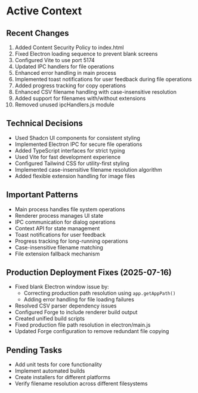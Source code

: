 # Active Context

## Recent Changes

1. Added Content Security Policy to index.html
2. Fixed Electron loading sequence to prevent blank screens
3. Configured Vite to use port 5174
4. Updated IPC handlers for file operations
5. Enhanced error handling in main process
6. Implemented toast notifications for user feedback during file operations
7. Added progress tracking for copy operations
8. Enhanced CSV filename handling with case-insensitive resolution
9. Added support for filenames with/without extensions
10. Removed unused ipcHandlers.js module

## Technical Decisions

- Used Shadcn UI components for consistent styling
- Implemented Electron IPC for secure file operations
- Added TypeScript interfaces for strict typing
- Used Vite for fast development experience
- Configured Tailwind CSS for utility-first styling
- Implemented case-insensitive filename resolution algorithm
- Added flexible extension handling for image files

## Important Patterns

- Main process handles file system operations
- Renderer process manages UI state
- IPC communication for dialog operations
- Context API for state management
- Toast notifications for user feedback
- Progress tracking for long-running operations
- Case-insensitive filename matching
- File extension fallback mechanism

## Production Deployment Fixes (2025-07-16)

- Fixed blank Electron window issue by:
  - Correcting production path resolution using `app.getAppPath()`
  - Adding error handling for file loading failures
- Resolved CSV parser dependency issues
- Configured Forge to include renderer build output
- Created unified build scripts
- Fixed production file path resolution in electron/main.js
- Updated Forge configuration to remove redundant file copying

## Pending Tasks

- Add unit tests for core functionality
- Implement automated builds
- Create installers for different platforms
- Verify filename resolution across different filesystems
